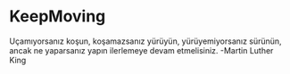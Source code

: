 # KeepMoving
Uçamıyorsanız koşun, koşamazsanız yürüyün, yürüyemiyorsanız sürünün, ancak ne yaparsanız yapın ilerlemeye devam etmelisiniz. -Martin Luther King
